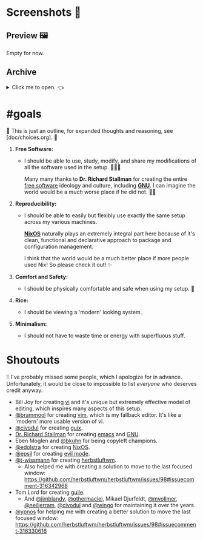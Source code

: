 <!-- vim: syntax=off
-->
# Screenshots 📸

## Preview 🖼

Empty for now.

## Archive

<details>
  <summary>Click me to open. 👈
  </summary>

  Also empty. 👀
</details>

# #goals

📢 This is just an outline, for expanded thoughts and reasoning, see
[doc/choices.org]. 📢

1. **Free Software:**

   - I should be able to use, study, modify, and share my modifications of all
     the software used in the setup. 🙈🙉🙊

     Many many thanks to **Dr. Richard Stallman** for creating the entire [free
     software][free-sw] ideology and culture, including **[GNU]**. I can imagine
     the world would be a *much* worse place if he did not. 🙇‍♀️

2. **Reproducibility:**

   - I should be able to easily but flexibly use exactly the same setup across
     my various machines.

     **[NixOS]** naturally plays an extremely integral part here because of it's
     clean, functional and declarative approach to package and configuration
     management.

     I think that the world would be a much better place if more people used
     Nix! So please check it out! ✨

3. **Comfort and Safety:**

   - I should be physically comfortable and safe when using my setup. 💆

4. **Rice:**

   - I should be viewing a 'modern' looking system.

5. **Minimalism:**

   - I should not have to waste time or energy with superfluous stuff.

[free-sw]: https://www.gnu.org/philosophy/free-sw.en.html
[GNU]:     https://www.gnu.org/gnu/gnu.en.html
[NixOS]:   https://nixos.org

# Shoutouts

❕❕ I've probably missed some people, which I apologize for in advance.
Unfortunately, it would be close to impossible to list *everyone* who deserves
credit anyway.

- Bill Joy for creating [vi] and it's unique but extremely effective model of
  editing, which inspires many aspects of this setup.
- [@brammool] for creating [vim], which is my fallback editor. It's like a
  'modern' more usable version of vi.
- [@civodul] for creating [guix].
- [Dr. Richard Stallman][rms] for creating [emacs] and [GNU].
- Eben Moglen and [@bkuhn] for being copyleft champions.
- [@edolstra] for creating [NixOS].
- [@epsil] for creating [evil mode].
- [@t-wissmann] for creating [herbstluftwm].
  - Also helped me with creating a solution to move to the last focused window:
    https://github.com/herbstluftwm/herbstluftwm/issues/98#issuecomment-316342968
- Tom Lord for creating [guile].
  - And [@jimblandy], [@othermaciej], Mikael Djurfeldt, [@mvollmer],
    [@neiljerram], [@civodul] and [@wingo] for maintaining it over the years.
- [@ypnos] for helping me with creating a better solution to move the last
  focused window:
  https://github.com/herbstluftwm/herbstluftwm/issues/98#issuecomment-316330616

[@bkuhn]:       https://github.com/bkuhn
[@brammool]:    https://github.com/brammool
[@civodul]:     https://github.com/civodul
[@edolstra]:    https://github.com/edolstra
[@epsil]:       https://github.com/epsil
[@jimblandy]:   https://github.com/jimblandy
[@mvollmer]:    https://github.com/mvollmer
[@neiljerram]:  https://github.com/neiljerram
[@othermaciej]: https://github.com/othermaciej
[@t-wissmann]:  https://github.com/t-wissmann
[@wingo]:       https://github.com/wingo
[@ypnos]:       https://github.com/ypnos
[emacs]:        https://www.gnu.org/software/emacs
[evil mode]:    https://github.com/emacs-evil/evil
[guile]:        https://www.gnu.org/software/guile/
[guix]:         https://www.gnu.org/software/guix/
[herbstluftwm]: http://www.herbstluftwm.org
[rms]:          https://stallman.org/
[vi]:           https://en.wikipedia.org/wiki/Vi
[vim]:          http://www.vim.org/
